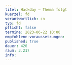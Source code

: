 ```yaml
---
titel: Hackday – Thema folgt
kuerzel: fd
verantwortlich: cn
typ: fd
pflicht: false
termine: 2023-06-22 10:00
empfohlene-voraussetzungen: 
published: true
dauer: 420
raum: 3.217
info: 
---
```







